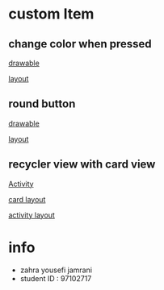 # custom Item
  ## change color when pressed
  [drawable](https://github.com/sharif-dev/custom_buttons/blob/master/app/src/main/res/drawable/button_custom.xml)
  
  [layout](https://github.com/sharif-dev/custom_buttons/blob/master/app/src/main/res/layout/content_login.xml)

  ## round button
  [drawable](https://github.com/sharif-dev/custom_buttons/blob/master/app/src/main/res/drawable/round_button_accent.xml)
  
  [layout](https://github.com/sharif-dev/custom_buttons/blob/master/app/src/main/res/layout/activity_main.xml)
  
  ## recycler view with card view
  [Activity](https://github.com/sharif-dev/custom_buttons/blob/master/app/src/main/java/edu/sharif/yousefi/first_app/HomeActivity.java)
  
  [card layout](https://github.com/sharif-dev/custom_buttons/blob/master/app/src/main/res/layout/home_card.xml)
  
  [activity layout](https://github.com/sharif-dev/custom_buttons/blob/master/app/src/main/res/layout/activity_home.xml)
  
# info
- zahra yousefi jamrani
- student ID : 97102717
